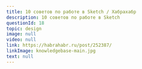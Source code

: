 ```yaml
---
title: 10 советов по работе в Sketch / Хабрахабр
description: 10 советов по работе в Sketch
questionId: 18
topic: design
image: null
video: null
link: https://habrahabr.ru/post/252387/
linkImage: knowledgebase-main.jpg
text: null
---
```


